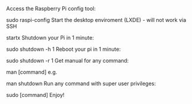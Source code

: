 Access the Raspberry Pi config tool:

sudo raspi-config
Start the desktop enviroment (LXDE) - will not work via SSH

startx
Shutdown your Pi in 1 minute:

sudo shutdown -h 1
Reboot your pi in 1 minute:

sudo shutdown -r 1
Get manual for any command:

man [command]
e.g.

man shutdown
Run any command with super user privileges:

sudo [command]
Enjoy!
